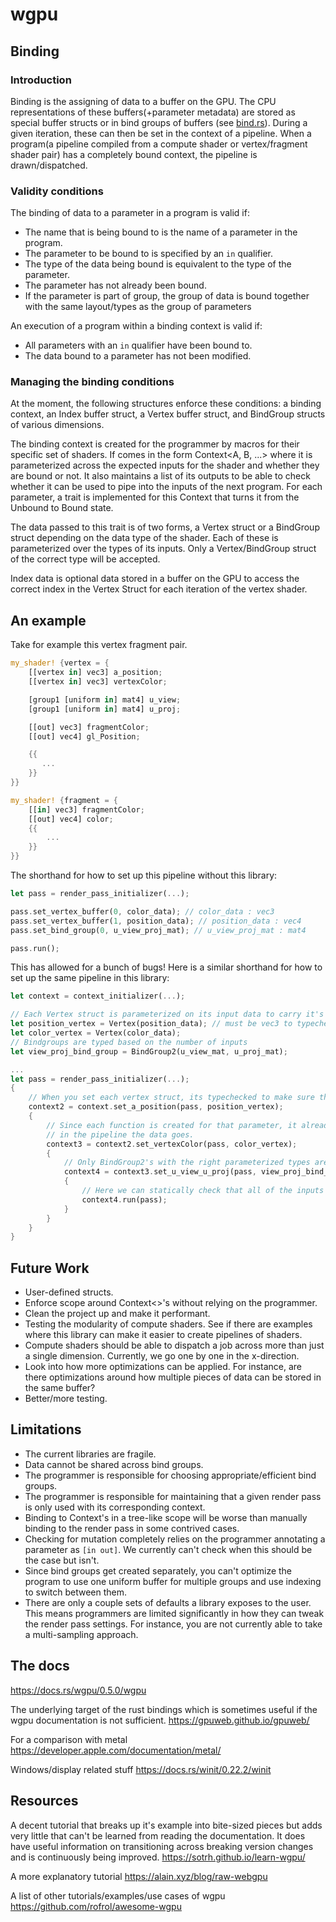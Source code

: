 # wgpu

## Binding

### Introduction

Binding is the assigning of data to a buffer on the GPU. The CPU representations of these buffers(+parameter metadata) are stored as special buffer structs or in bind groups of buffers (see [bind.rs](src/bind.rs)). During a given iteration, these can then be set in the context of a pipeline. When a program(a pipeline compiled from a compute shader or vertex/fragment shader pair) has a completely bound context, the pipeline is drawn/dispatched.

### Validity conditions

The binding of data to a parameter in a program is valid if:

- The name that is being bound to is the name of a parameter in the program.
- The parameter to be bound to is specified by an ```in``` qualifier.
- The type of the data being bound is equivalent to the type of the parameter.
- The parameter has not already been bound.
- If the parameter is part of group, the group of data is bound together with the same layout/types as the group of parameters

An execution of a program within a binding context is valid if:

- All parameters with an ```in``` qualifier have been bound to.
- The data bound to a parameter has not been modified.

### Managing the binding conditions

At the moment, the following structures enforce these conditions: a binding context, an Index buffer struct, a Vertex buffer struct, and BindGroup structs of various dimensions.

The binding context is created for the programmer by macros for their specific set of shaders. If comes in the form Context<A, B, ...> where it is parameterized across the expected inputs for the shader and whether they are bound or not. It also maintains a list of its outputs to be able to check whether it can be used to pipe into the inputs of the next program. For each parameter, a trait is implemented for this Context that turns it from the Unbound to Bound state.

The data passed to this trait is of two forms, a Vertex struct or a BindGroup struct depending on the data type of the shader. Each of these is parameterized over the types of its inputs. Only a Vertex/BindGroup struct of the correct type will be accepted.

Index data is optional data stored in a buffer on the GPU to access the correct index in the Vertex Struct for each iteration of the vertex shader.

## An example

Take for example this vertex fragment pair.

```rust
my_shader! {vertex = {
    [[vertex in] vec3] a_position;
    [[vertex in] vec3] vertexColor;

    [group1 [uniform in] mat4] u_view;
    [group1 [uniform in] mat4] u_proj;

    [[out] vec3] fragmentColor;
    [[out] vec4] gl_Position;

    {{
       ...
    }}
}}

my_shader! {fragment = {
    [[in] vec3] fragmentColor;
    [[out] vec4] color;
    {{
        ...
    }}
}}
```

The shorthand for how to set up this pipeline without this library:

```rust
let pass = render_pass_initializer(...);

pass.set_vertex_buffer(0, color_data); // color_data : vec3
pass.set_vertex_buffer(1, position_data); // position_data : vec4
pass.set_bind_group(0, u_view_proj_mat); // u_view_proj_mat : mat4

pass.run();
```

This has allowed for a bunch of bugs! Here is a similar shorthand for how to set up the same pipeline in this library:

```rust
let context = context_initializer(...);

// Each Vertex struct is parameterized on its input data to carry it's type
let position_vertex = Vertex(position_data); // must be vec3 to typecheck
let color_vertex = Vertex(color_data);
// Bindgroups are typed based on the number of inputs
let view_proj_bind_group = BindGroup2(u_view_mat, u_proj_mat);

...
let pass = render_pass_initializer(...);
{
    // When you set each vertex struct, its typechecked to make sure the input data is of the expected type for the shader.
    context2 = context.set_a_position(pass, position_vertex);
    {
        // Since each function is created for that parameter, it already knows which slot
        // in the pipeline the data goes.
        context3 = context2.set_vertexColor(pass, color_vertex);
        {
            // Only BindGroup2's with the right parameterized types are accepted
            context4 = context3.set_u_view_u_proj(pass, view_proj_bind_group);
            {
                // Here we can statically check that all of the inputs for the pass have been bound
                context4.run(pass);
            }
        }
    }
}
```



## Future Work

- User-defined structs.
- Enforce scope around Context<>'s without relying on the programmer.
- Clean the project up and make it performant.
- Testing the modularity of compute shaders. See if there are examples where this library can make it easier to create pipelines of shaders.
- Compute shaders should be able to dispatch a job across more than just a single dimension. Currently, we go one by one in the x-direction.
- Look into how more optimizations can be applied. For instance, are there optimizations around how multiple pieces of data can be stored in the same buffer?
- Better/more testing.

## Limitations

- The current libraries are fragile.
- Data cannot be shared across bind groups.
- The programmer is responsible for choosing appropriate/efficient bind groups.
- The programmer is responsible for maintaining that a given render pass is only used with its corresponding context.
- Binding to Context's in a tree-like scope will be worse than manually binding to the render pass in some contrived cases.
- Checking for mutation completely relies on the programmer annotating a parameter as ```[in out]```. We currently can't check when this should be the case but isn't.
- Since bind groups get created separately, you can't optimize the program to use one uniform buffer for multiple groups and use indexing to switch between them.
- There are only a couple sets of defaults a library exposes to the user. This means programmers are limited significantly in how they can tweak the render pass settings. For instance, you are not currently able to take a multi-sampling approach.

## The docs

<https://docs.rs/wgpu/0.5.0/wgpu>

The underlying target of the rust bindings which is sometimes useful if the wgpu documentation is not sufficient.
<https://gpuweb.github.io/gpuweb/>

For a comparison with metal
<https://developer.apple.com/documentation/metal/>

Windows/display related stuff
<https://docs.rs/winit/0.22.2/winit>

## Resources

A decent tutorial that breaks up it's example into bite-sized pieces but adds very little that can't be learned from reading the documentation. It does have useful information on transitioning across breaking version changes and is continuously being improved.
<https://sotrh.github.io/learn-wgpu/>

A more explanatory tutorial
<https://alain.xyz/blog/raw-webgpu>

A list of other tutorials/examples/use cases of wgpu
<https://github.com/rofrol/awesome-wgpu>